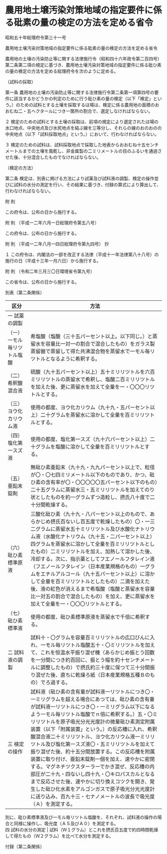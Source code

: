 # 農用地土壌汚染対策地域の指定要件に係る砒素の量の検定の方法を定める省令

昭和五十年総理府令第三十一号

農用地土壌汚染対策地域の指定要件に係る砒素の量の検定の方法を定める省令

農用地の土壌の汚染防止等に関する法律施行令（昭和四十六年政令第二百四号）第二条第二項の規定に基づき、農用地土壌汚染対策地域の指定要件に係る砒ひ素の量の検定の方法を定める総理府令を次のように定める。

（試料の採取）

第一条 農用地の土壌の汚染防止等に関する法律施行令第二条第一項第四号の要件に該当するかどうかの判定のために行う砒ひ素の量の検定（以下「検定」という。）のための試料とする土壌を採取するほ場は、検定に係る農用地の面積のおおむね二・五ヘクタールにつき一箇所の割合で、選定しなければならない。

２ 検定のための試料とする土壌の採取は、前項の規定により選定されたほ場の水口地点、中央地点及び水尻地点を結ぶ線を三等分し、それらの線のおのおのの中央地点（以下「試料採取地点」という。）において、行わなければならない。

３ 検定のための試料は、試料採取地点で採取した地表からおおむね十五センチメートルまでの土壌を風乾し、非金属製の二ミリメートルの目のふるいを通過させた後、十分混合したものでなければならない。

（検定の方法）

第二条 検定は、別表に掲げる方法により試薬及び試料液の調製、検定の操作並びに試料の水分の測定を行い、その結果に基づき、付録の算式により算出して、行わなければならない。

附 則

この府令は、公布の日から施行する。

附 則 （平成一二年六月一日総理府令第五八号）

この府令は、公布の日から施行する。

附 則 （平成一二年八月一四日総理府令第九四号） 抄

１ この府令は、内閣法の一部を改正する法律（平成十一年法律第八十八号）の施行の日（平成十三年一月六日）から施行する。

附 則 （令和二年三月三〇日環境省令第九号）

この省令は、公布の日から施行する。

別表（第二条関係）

区分 | 方法  
---|---  
一 試薬の調製 |   
（一） 一モル毎リツトル塩酸 | 希塩酸（塩酸（三十五パーセント以上。以下同じ。）と蒸留水を容量比一対一の割合で混合したもの）をガラス製蒸留器で蒸留して得た共沸混合物を蒸留水で一モル毎リツトルとなるように希釈する。  
（二） 希釈酸混合液 | 硫酸（九十五パーセント以上）五十ミリリツトルを六百ミリリツトルの蒸留水で希釈し、塩酸二百ミリリツトルを加えた後、更に蒸留水を加えて全量を一・〇〇〇リツトルとする。  
（三） ヨウ化カリウム液 | 使用の都度、ヨウ化カリウム（九十九・五パーセント以上）二十グラムを蒸留水に溶かして全量を百ミリリツトルとする。  
（四） 塩化第一スズ液 | 使用の都度、塩化第一スズ（九十六パーセント以上）二十グラムを塩酸に溶かして全量を百ミリリツトルとする。  
（五） 亜鉛末錠剤 | 無砒ひ素亜鉛末（九十九・九九パーセント以上で、粒径が〇・〇七四ミリメートル以下のものであり、かつ、砒ひ素の含有率が〇・〇〇〇〇〇五パーセント以下のもの）二十五グラムに蒸留水三・五ミリリツトルを加えてのり状としたものを約一グラムずつ造粒し、摂氏八十度で二十分間乾燥する。  
（六） 砒ひ素標準原液 | 三酸化砒ひ素（九十九・八パーセント以上のもので、あらかじめ摂氏百ないし百五度で乾燥したもの）〇・一三二グラムに蒸留水五十ミリリツトル及び水酸化ナトリウム液（水酸化ナトリウム（九十五・二パーセント以上）四グラムを蒸留水に溶かして全量を百ミリリツトルとしたもの）二ミリリツトルを加え、加熱して溶かした後、冷却する。次に、指示薬としてフエノールフタレイン液（フエノールフタレイン（日本産業規格のもの）一グラムをエチルアルコール（九十五パーセント以上）に溶かして全量を百ミリリツトルとしたもの）二滴を加えた後、液の紅色が消えるまで希塩酸（塩酸と蒸留水を容量比一対五の割合で混合したもの）を加え、更に蒸留水を加えて全量を一・〇〇〇リツトルとする。  
（七） 砒ひ素標準液 | 使用の都度、砒ひ素標準原液を蒸留水で千倍に希釈する。  
二 試料液の調製 | 試料十・〇グラムを容量百ミリリツトルの広口びんに入れ、一モル毎リツトル塩酸五十・〇ミリリツトルを加えて、これを恒温水平振り混ぜ機（あらかじめ振とう回数を一分間につき約百回に、振とう幅を約十センチメートルに調整したもの）で摂氏約三十度に保つて三十分間振り混ぜた後、直ちに乾燥ろ紙（日本産業規格五種Ｂのもの）でろ過する。  
三 検定の操作 | 試料液（砒ひ素の含有量が試料液一リツトルにつき〇・一ミリグラムを超える場合にあつては、砒ひ素の含有量が試料液一リツトルにつき〇・一ミリグラム以下になるよう一モル毎リツトル塩酸でｎ倍に希釈する。）五・〇ミリリツトルを原子吸光分光光度計の微量砒ひ素測定附属装置（以下「附属装置」という。）の反応槽に入れ、希釈酸混合液二十ミリリツトル、ヨウ化カリウム液一ミリリツトル及び塩化第一スズ液〇・五ミリリツトルを加えて振り混ぜた後、約十五分間放置する。この反応槽を附属装置に取り付け、亜鉛末錠剤一個を加え、速やかに密閉する。マグネチツクスターラーでかき混ぜ、反応槽の内部圧が二十九・四ないし四十九・〇キロパスカルとなるまで反応させた後、速やかに切り換えコツクを開き、発生した砒ひ化水素をアルゴンガスで原子吸光分光光度計に送り込み、百九十三・七ナノメートルの波長で吸光度（Ａ）を測定する。  
別に、砒ひ素標準液及び一モル毎リツトル塩酸を、それぞれ、試料液の操作の場合と同様に操作し、吸光度（ＡＳ及びＡ０）を測定する。  
四 試料の水分の測定 | 試料（Ｗ１グラム）とこれを摂氏百五度で約四時間乾燥して得たもの（Ｗ２グラム）を比べて水分を測定する。  
  
付録（第二条関係）

[](/./pict/S50F03101000031_2004062104_002.pdf)  
---
